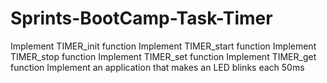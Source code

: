 # Sprints-BootCamp-Task-Timer
Implement TIMER_init function Implement TIMER_start function Implement TIMER_stop function Implement TIMER_set function Implement TIMER_get function Implement an application that makes an LED blinks each 50ms
